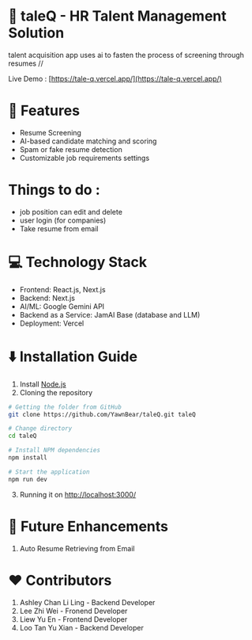 # :bust_in_silhouette: taleQ - HR Talent Management Solution
talent acquisition app uses ai to fasten the process of screening through resumes // 

Live Demo : [https://tale-q.vercel.app/](https://tale-q.vercel.app/)

# :pushpin: Features 
- Resume Screening
- AI-based candidate matching and scoring
- Spam or fake resume detection
- Customizable job requirements settings 

# Things to do : 
- job position can edit and delete
- user login (for companies)
- Take resume from email

# :computer: Technology Stack 
- Frontend: React.js, Next.js 
- Backend: Next.js
- AI/ML: Google Gemini API
- Backend as a Service: JamAI Base (database and LLM)
- Deployment: Vercel

# :arrow_down: Installation Guide 
1. Install [Node.js](https://nodejs.org/en/download)
2. Cloning the repository
``` bash
# Getting the folder from GitHub 
git clone https://github.com/YawnBear/taleQ.git taleQ

# Change directory 
cd taleQ

# Install NPM dependencies
npm install

# Start the application
npm run dev
```
3. Running it on [http://localhost:3000/](http://localhost:3000/)

# :memo: Future Enhancements 
1. Auto Resume Retrieving from Email 

# :heart: Contributors 
1. Ashley Chan Li Ling - Backend Developer 
2. Lee Zhi Wei - Fronend Developer 
3. Liew Yu En - Frontend Developer
4. Loo Tan Yu Xian - Backend Developer
